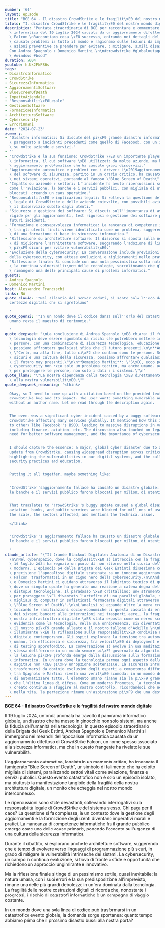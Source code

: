 ```yaml
---
number: '64'
layout: episode
title: "BGE 64 - Il disastro CrowdStrike e le fragilit\xE0 del nostro mondo digitale"
titolo: "Il disastro CrowdStrike e le fragilit\xE0 del nostro mondo digitale"
description: "Puntata straordinaria di BGE per raccontare e commentare l'apocalisse\
  \ informatica del 19 Luglio 2024 causata da un aggiornamento difettoso di CrowdStrike\
  \ Falcon.\nRaccontiamo cosa \xE8 successo, entrando nei dettagli del bug che ha\
  \ causato problemi in tutto il mondo e ragionamo sulle lezioni da imparare e le\
  \ azioni preventive da prendere per evitare, o mitigare, simili disastri in futuro.\n\
  Con Andrea Spagnolo e Domenico Martini.\n\n#crowdstrike #globaloutage #globalstrike\
  \ #windows #bsod"
duration: 5604
youtube: hlUk2FkP86s
tags:
- DisastroInformatico
- CrowdStrike
- SicurezzaInformatica
- AggiornamentiSoftware
- BlueScreenOfDeath
- ImpattoAziendale
- "Responsabilit\xE0Legale"
- GestioneSoftware
- FormazioneInformatica
- ArchitetturaSoftware
- Cybersecurity
- ErroriUmani
date: '2024-07-23'
summary:
- "Disastro informatico: Si discute del pi\xF9 grande disastro informatico di sempre,\
  \ paragonato a incidenti precedenti come quello di Facebook, con un impatto notevole\
  \ su molte aziende e servizi."
- ''
- "CrowdStrike e la sua funzione: CrowdStrike \xE8 un importante player della sicurezza\
  \ informatica, il cui software \xE8 utilizzato da molte aziende, ma ha subito un\
  \ aggiornamento problematico che ha causato gravi disservizi."
- "Aggiornamento automatico e problemi con i driver: L\u2019aggiornamento automatico\
  \ del software di sicurezza, partito in un orario critico, ha causato un malfunzionamento\
  \ nei sistemi operativi, portando al famoso \"Blue Screen of Death\" su molti computer."
- 'Impatto su aziende e settori: L''incidente ha avuto ripercussioni su settori critici
  come l''aviazione, le banche e i servizi pubblici, con migliaia di utenti e server
  bloccati, creando un caos operativo.'
- "Responsabilit\xE0 e implicazioni legali: Si solleva la questione della responsabilit\xE0\
  \ legale di CrowdStrike e delle aziende coinvolte, con possibili azioni legali per\
  \ il disservizio subito dagli utenti."
- 'Sicurezza e gestione dei software: Si discute sull''importanza di avere procedure
  rigide per gli aggiornamenti, test rigorosi e gestione dei software per prevenire
  futuri incidenti.'
- "Formazione e consapevolezza informatica: La mancanza di competenze informatiche\
  \ tra gli utenti finali viene identificata come un problema, suggerendo la necessit\xE0\
  \ di una formazione di base in sicurezza informatica."
- "Riflessione su architetture software: Il discorso si sposta sulla necessit\xE0\
  \ di migliorare l'architettura software, suggerendo l'adozione di linguaggi di programmazione\
  \ pi\xF9 sicuri per evitare vulnerabilit\xE0."
- 'Evoluzione della cybersecurity: La conversazione include previsioni sul futuro
  della cybersecurity, con attese evoluzioni e miglioramenti nelle pratiche di sicurezza.'
- "Riflessione finale: Si conclude con una nota pessimistica sulla natura umana e\
  \ la continua vulnerabilit\xE0 delle tecnologie, sottolineando che gli errori umani\
  \ rimangono una delle principali cause di problemi informatici."
guests:
- Andrea Spagnolo
- Domenico Martini
host: Alessandro Franceschi
links: NA
quote_claude: '"Nel silenzio dei server caduti, si sente solo l''eco delle nostre
  certezze digitali che si sgretolano"

  '
quote_openai: '"In un mondo dove il codice danza sull''orlo del catastrofico, l''errore
  umano resta il maestro di cerimonie."

  '
quote_deepseek: "\nLa conclusione di Andrea Spagnolo \xE8 chiara: il futuro della\
  \ tecnologia deve essere sgombato da rischi che potrebbero mettere in pericolo le\
  \ persone. Con una combinazione di sicurezza tecnologica, educazione e consapevolezza,\
  \ possiamo affrontare qualsiasi sfida che il futuro presenti.\n\n**Andrea Spagnolo**:\
  \ \"Certo, ma alla fine, tutto ci\xF2 che contano sono le persone. Se abbiamo sistemi\
  \ sicuri e una cultura della sicurezza, possiamo affrontare qualsiasi sfida che\
  \ il futuro may presenti.\"\n\n**Domenico Martini**: \"S\xEC, ecco perch\xE9 la\
  \ cybersecurity non \xE8 solo un problema tecnico, ma anche umano. Dobbiamo lavorare\
  \ per proteggere le persone, non solo i dati e i sistemi.\"\n"
quote_llama: "\"La nostra dipendenza dalla tecnologia \xE8 direttamente proporzionale\
  \ alla nostra vulnerabilit\xE0.\""
quote_deepseek_reasoning: '<think>

  Okay, so I need to come up with a citation based on the provided text about the
  CrowdStrike bug and its impact. The user wants something memorable and impactful
  without an author name. Let me read through the description again.


  The event was a significant cyber incident caused by a buggy software update from
  CrowdStrike affecting many services globally. It mentioned how this incident compared
  to others like Facebook''s BSOD, leading to massive disruptions in various sectors
  including finance, aviation, etc. The discussion also touched on legal issues, the
  need for better software management, and the importance of cybersecurity education.


  I should capture the essence: a major, global cyber disaster due to a faulty software
  update from CrowdStrike, causing widespread disruption across critical industries,
  highlighting the vulnerabilities in our digital systems, and the calls for improved
  security practices and education.


  Putting it all together, maybe something like:


  "CrowdStrike''saggiornamento fallace ha causato un disastro globale: come l''aviazione,
  le banche e il servizi pubblico furono bloccati per milioni di utenti."


  That translates to "CrowdStrike''s buggy update caused a global disaster: how the
  aviation, banks, and public services were blocked for millions of users." It captures
  the scale, the sectors affected, and mentions the technical issue.

  </think>


  "CrowdStrike''s aggiornamento fallace ha causato un disastro globale: come l''aviazione,
  le banche e il servizi pubblico furono bloccati per milioni di utenti."

  '
claude_article: "\"Il Grande Blackout Digitale: Anatomia di un Disastro Annunciato\"\
  \n\nNel cyberspazio, dove la complessit\xE0 si intreccia con la fragilit\xE0, il\
  \ 19 luglio 2024 ha segnato un punto di non ritorno nella storia dell'informatica\
  \ moderna. L'episodio 64 della Brigata dei Geek Estinti disseziona con chirurgica\
  \ precisione l'apocalisse digitale scatenata da un innocuo aggiornamento di CrowdStrike\
  \ Falcon, trasformatosi in un cigno nero della cybersecurity.\n\nAndrea Spagnolo\
  \ e Domenico Martini ci guidano attraverso il labirinto tecnico di questo evento,\
  \ dove un singolo update ha generato una reazione a catena degna delle migliori\
  \ distopie tecnologiche. Il paradosso \xE8 cristallino: uno strumento progettato\
  \ per proteggere \xE8 diventato l'artefice di una paralisi globale, trasformando\
  \ migliaia di computer in sofisticati fermacarte digitali attraverso il famigerato\
  \ \"Blue Screen of Death\".\n\nL'analisi si espande oltre la mera cronaca tecnica,\
  \ toccando le ramificazioni socio-economiche di questa cascata di errori. Dal blocco\
  \ dei sistemi bancari alle interruzioni nei trasporti aerei, la fragilit\xE0 della\
  \ nostra infrastruttura digitale \xE8 stata esposta come un nervo scoperto. La discussione\
  \ evidenzia come la tecnologia, nella sua onnipresenza, sia diventata simultaneamente\
  \ il nostro pi\xF9 grande alleato e il nostro tallone d'Achille.\n\nParticolarmente\
  \ illuminante \xE8 la riflessione sulla responsabilit\xE0 condivisa nel panorama\
  \ digitale contemporaneo. Gli ospiti esplorano la tensione tra automazione e controllo\
  \ umano, tra efficienza e sicurezza, tra velocit\xE0 di deployment e necessit\xE0\
  \ di testing approfondito. La conversazione si evolve in una meditazione sulla natura\
  \ stessa dell'errore in un mondo sempre pi\xF9 governato da algoritmi.\n\nMa forse\
  \ la lezione pi\xF9 profonda emerge dalla discussione sulla formazione e consapevolezza\
  \ informatica. In un'era dove la tecnologia permea ogni aspetto della vita, l'analfabetismo\
  \ digitale non \xE8 pi\xF9 un'opzione sostenibile. La sicurezza informatica deve\
  \ trasformarsi da dominio esclusivo degli esperti a competenza diffusa.\n\nIl dialogo\
  \ tra Spagnolo e Martini rivela una verit\xE0 scomoda: in un mondo dove cerchiamo\
  \ di automatizzare tutto, l'elemento umano rimane sia la pi\xF9 grande vulnerabilit\xE0\
  \ che l'ultima linea di difesa. Come un moderno Prometeo, la tecnologia che abbiamo\
  \ creato continua a sfuggire al nostro controllo, ricordandoci che nel codice, come\
  \ nella vita, la perfezione rimane un'aspirazione pi\xF9 che una destinazione.\n"
---
```

**BGE 64 - Il disastro CrowdStrike e le fragilità del nostro mondo digitale**

Il 19 luglio 2024, un'onda anomala ha travolto il panorama informatico globale, un disastro che ha messo in ginocchio non solo sistemi, ma anche la fiducia dell'umanità nella tecnologia. In questo episodio straordinario della Brigata dei Geek Estinti, Andrea Spagnolo e Domenico Martini si immergono nei meandri dell'apocalisse informatica causata da un aggiornamento difettoso di CrowdStrike Falcon, un nome spesso associato alla sicurezza informatica, ma che in questo frangente ha rivelato le sue vulnerabilità.

L’aggiornamento automatico, lanciato in un momento critico, ha innescato il famigerato "Blue Screen of Death", un simbolo di fallimento che ha colpito migliaia di sistemi, paralizzando settori vitali come aviazione, finanza e servizi pubblici. Questo evento catastrofico non è solo un episodio isolato, ma piuttosto la manifestazione tangibile della fragilità della nostra architettura digitale, un monito che echeggia nel nostro mondo interconnesso.

Le ripercussioni sono state devastanti, sollevando interrogativi sulla responsabilità legale di CrowdStrike e del sistema stesso. Chi paga per il caos? La questione si fa complessa, in un contesto dove la gestione degli aggiornamenti e la formazione degli utenti diventano imperativi morali e pratici. La mancanza di competenze informatiche fra il grande pubblico emerge come una delle cause primarie, ponendo l'accento sull'urgenza di una cultura della sicurezza informatica.

Durante il dibattito, si esplorano anche le architetture software, suggerendo che è tempo di evolvere verso linguaggi di programmazione più sicuri, in grado di mitigare le vulnerabilità intrinseche dei sistemi. La cybersecurity, un campo in continua evoluzione, si trova di fronte a sfide e opportunità che richiedono un approccio lungimirante e innovativo.

Ma la riflessione finale si tinge di un pessimismo sottile, quasi inevitabile: la natura umana, con i suoi errori e la sua predisposizione all'imprevisto, rimane una delle più grandi debolezze in un'era dominata dalla tecnologia. La fragilità delle nostre costruzioni digitali ci ricorda che, nonostante i progressi, il rischio di catastrofi informatiche è un compagno di viaggio costante.

In un mondo dove una sola linea di codice può trasformarsi in un catastrofico evento globale, la domanda sorge spontanea: quanto tempo abbiamo prima che il prossimo disastro bussi alla nostra porta?
